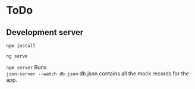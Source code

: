 # ToDo

## Development server

`npm install`

`ng serve` 

`npm server`
Runs  
`json-server --watch db.json`
db.json contains all the mock records for the app.

